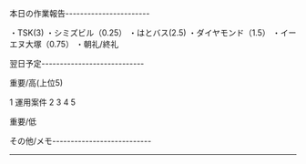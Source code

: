 本日の作業報告-----------------------

・TSK(3)
・シミズビル（0.25）
・はとバス(2.5)
・ダイヤモンド（1.5）
・イーエヌ大塚（0.75）
・朝礼/終礼

翌日予定----------------------------

重要/高(上位5)

1 運用案件
2 
3 
4 
5 

重要/低


その他/メモ---------------------------

-------------------------------------
